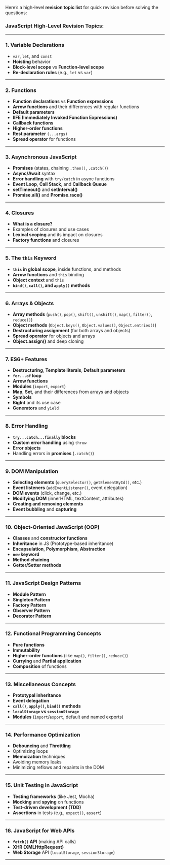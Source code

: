 Here’s a high-level **revision topic list** for quick revision before solving the questions:

### **JavaScript High-Level Revision Topics:**

---

### **1. Variable Declarations**  
- `var`, `let`, and `const`  
- **Hoisting** behavior  
- **Block-level scope** vs **Function-level scope**  
- **Re-declaration rules** (e.g., `let` vs `var`)

---

### **2. Functions**  
- **Function declarations** vs **Function expressions**
- **Arrow functions** and their differences with regular functions
- **Default parameters**
- **IIFE (Immediately Invoked Function Expressions)**  
- **Callback functions**  
- **Higher-order functions**
- **Rest parameter** `(...args)`  
- **Spread operator** for functions

---

### **3. Asynchronous JavaScript**  
- **Promises** (states, chaining `.then()`, `.catch()`)  
- **Async/Await** syntax  
- **Error handling** with `try/catch` in async functions  
- **Event Loop**, **Call Stack**, and **Callback Queue**
- **setTimeout()** and **setInterval()**  
- **Promise.all()** and **Promise.race()**

---

### **4. Closures**  
- **What is a closure?**
- Examples of closures and use cases  
- **Lexical scoping** and its impact on closures  
- **Factory functions** and closures

---

### **5. The `this` Keyword**  
- **`this` in global scope**, inside functions, and methods  
- **Arrow functions** and `this` binding  
- **Object context** and `this`  
- **`bind()`, `call()`, and `apply()` methods**

---

### **6. Arrays & Objects**  
- **Array methods** (`push()`, `pop()`, `shift()`, `unshift()`, `map()`, `filter()`, `reduce()`)  
- **Object methods** (`Object.keys()`, `Object.values()`, `Object.entries()`)
- **Destructuring assignment** (for both arrays and objects)  
- **Spread operator** for objects and arrays
- **Object.assign()** and deep cloning

---

### **7. ES6+ Features**  
- **Destructuring**, **Template literals**, **Default parameters**  
- **`for...of` loop**  
- **Arrow functions**  
- **Modules** (`import`, `export`)  
- **Map**, **Set**, and their differences from arrays and objects  
- **Symbols**  
- **BigInt** and its use case  
- **Generators** and `yield`

---

### **8. Error Handling**  
- **`try...catch...finally` blocks**  
- **Custom error handling** using `throw`  
- **Error objects**  
- Handling errors in **promises** (`.catch()`)

---

### **9. DOM Manipulation**  
- **Selecting elements** (`querySelector()`, `getElementById()`, etc.)  
- **Event listeners** (`addEventListener()`, event delegation)  
- **DOM events** (click, change, etc.)  
- **Modifying DOM** (innerHTML, textContent, attributes)  
- **Creating and removing elements**  
- **Event bubbling** and **capturing**

---

### **10. Object-Oriented JavaScript (OOP)**  
- **Classes** and **constructor functions**  
- **Inheritance** in JS (Prototype-based inheritance)  
- **Encapsulation**, **Polymorphism**, **Abstraction**
- **`new` keyword**  
- **Method chaining**  
- **Getter/Setter methods**

---

### **11. JavaScript Design Patterns**  
- **Module Pattern**  
- **Singleton Pattern**  
- **Factory Pattern**  
- **Observer Pattern**  
- **Decorator Pattern**  

---

### **12. Functional Programming Concepts**  
- **Pure functions**  
- **Immutability**  
- **Higher-order functions** (like `map()`, `filter()`, `reduce()`)  
- **Currying** and **Partial application**  
- **Composition** of functions

---

### **13. Miscellaneous Concepts**  
- **Prototypal inheritance**  
- **Event delegation**  
- **`call()`, `apply()`, `bind()` methods**  
- **`localStorage` vs `sessionStorage`**
- **Modules** (`import`/`export`, default and named exports)

---

### **14. Performance Optimization**  
- **Debouncing** and **Throttling**  
- Optimizing loops  
- **Memoization** techniques  
- Avoiding memory leaks  
- Minimizing reflows and repaints in the DOM

---

### **15. Unit Testing in JavaScript**  
- **Testing frameworks** (like Jest, Mocha)
- **Mocking** and **spying** on functions
- **Test-driven development (TDD)**
- **Assertions** in tests (e.g., `expect()`, `assert`)

---

### **16. JavaScript for Web APIs**  
- **`fetch()` API** (making API calls)  
- **XHR (XMLHttpRequest)**  
- **Web Storage** API (`localStorage`, `sessionStorage`)

---

